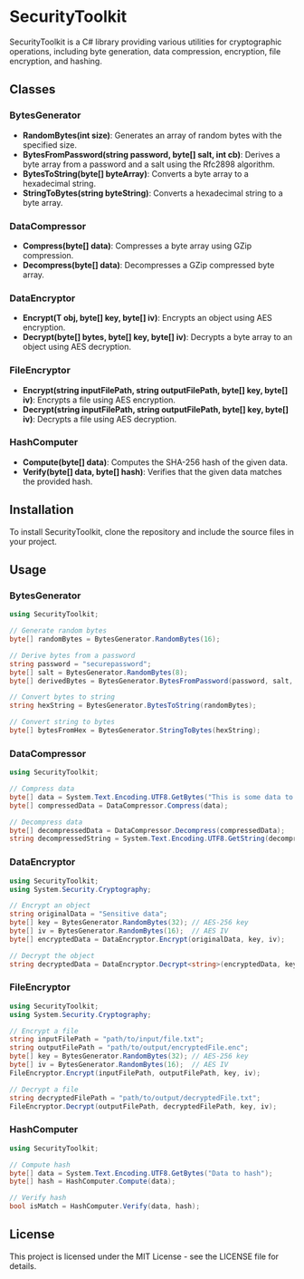 ﻿# SecurityToolkit

SecurityToolkit is a C# library providing various utilities for cryptographic operations, including byte generation, data compression, encryption, file encryption, and hashing.

## Classes

### BytesGenerator

- **RandomBytes(int size)**: Generates an array of random bytes with the specified size.
- **BytesFromPassword(string password, byte[] salt, int cb)**: Derives a byte array from a password and a salt using the Rfc2898 algorithm.
- **BytesToString(byte[] byteArray)**: Converts a byte array to a hexadecimal string.
- **StringToBytes(string byteString)**: Converts a hexadecimal string to a byte array.

### DataCompressor

- **Compress(byte[] data)**: Compresses a byte array using GZip compression.
- **Decompress(byte[] data)**: Decompresses a GZip compressed byte array.

### DataEncryptor

- **Encrypt<T>(T obj, byte[] key, byte[] iv)**: Encrypts an object using AES encryption.
- **Decrypt<T>(byte[] bytes, byte[] key, byte[] iv)**: Decrypts a byte array to an object using AES decryption.

### FileEncryptor

- **Encrypt(string inputFilePath, string outputFilePath, byte[] key, byte[] iv)**: Encrypts a file using AES encryption.
- **Decrypt(string inputFilePath, string outputFilePath, byte[] key, byte[] iv)**: Decrypts a file using AES decryption.

### HashComputer

- **Compute(byte[] data)**: Computes the SHA-256 hash of the given data.
- **Verify(byte[] data, byte[] hash)**: Verifies that the given data matches the provided hash.

## Installation

To install SecurityToolkit, clone the repository and include the source files in your project.

## Usage

### BytesGenerator

```cs
using SecurityToolkit;

// Generate random bytes
byte[] randomBytes = BytesGenerator.RandomBytes(16);

// Derive bytes from a password
string password = "securepassword";
byte[] salt = BytesGenerator.RandomBytes(8);
byte[] derivedBytes = BytesGenerator.BytesFromPassword(password, salt, 16);

// Convert bytes to string
string hexString = BytesGenerator.BytesToString(randomBytes);

// Convert string to bytes
byte[] bytesFromHex = BytesGenerator.StringToBytes(hexString);

```

### DataCompressor

```cs
using SecurityToolkit;

// Compress data
byte[] data = System.Text.Encoding.UTF8.GetBytes("This is some data to compress");
byte[] compressedData = DataCompressor.Compress(data);

// Decompress data
byte[] decompressedData = DataCompressor.Decompress(compressedData);
string decompressedString = System.Text.Encoding.UTF8.GetString(decompressedData);
```

### DataEncryptor

```cs
using SecurityToolkit;
using System.Security.Cryptography;

// Encrypt an object
string originalData = "Sensitive data";
byte[] key = BytesGenerator.RandomBytes(32); // AES-256 key
byte[] iv = BytesGenerator.RandomBytes(16);  // AES IV
byte[] encryptedData = DataEncryptor.Encrypt(originalData, key, iv);

// Decrypt the object
string decryptedData = DataEncryptor.Decrypt<string>(encryptedData, key, iv);

```

### FileEncryptor

```cs
using SecurityToolkit;
using System.Security.Cryptography;

// Encrypt a file
string inputFilePath = "path/to/input/file.txt";
string outputFilePath = "path/to/output/encryptedFile.enc";
byte[] key = BytesGenerator.RandomBytes(32); // AES-256 key
byte[] iv = BytesGenerator.RandomBytes(16);  // AES IV
FileEncryptor.Encrypt(inputFilePath, outputFilePath, key, iv);

// Decrypt a file
string decryptedFilePath = "path/to/output/decryptedFile.txt";
FileEncryptor.Decrypt(outputFilePath, decryptedFilePath, key, iv);
```

### HashComputer

```cs
using SecurityToolkit;

// Compute hash
byte[] data = System.Text.Encoding.UTF8.GetBytes("Data to hash");
byte[] hash = HashComputer.Compute(data);

// Verify hash
bool isMatch = HashComputer.Verify(data, hash);
```

## License
This project is licensed under the MIT License - see the LICENSE file for details.